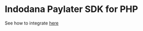 # Indodana Paylater SDK for PHP

See how to integrate [here](https://indodana.gitbook.io/indodana-paylater/sdk-integration/integrate-with-php-sdk)
